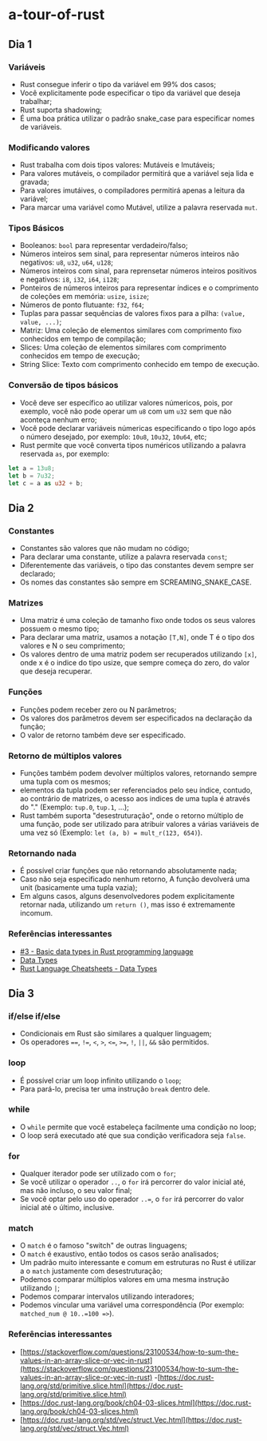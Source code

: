 # a-tour-of-rust

## Dia 1

### Variáveis

* Rust consegue inferir o tipo da variável em 99% dos casos; 
* Você explicitamente pode especificar o tipo da variável que deseja trabalhar; 
* Rust suporta shadowing; 
* É uma boa prática utilizar o padrão snake_case para especificar nomes de variáveis.

### Modificando valores

* Rust trabalha com dois tipos valores: Mutáveis e Imutáveis; 
* Para valores mutáveis, o compilador permitirá que a variável seja lida e gravada; 
* Para valores imutáives, o compiladores permitirá apenas a leitura da variável; 
* Para marcar uma variável como Mutável, utilize a palavra reservada `mut`.

### Tipos Básicos

* Booleanos: `bool` para representar verdadeiro/falso; 
* Números inteiros sem sinal, para representar números inteiros não negativos: `u8`,   `u32`,   `u64`,   `u128`; 
* Números inteiros com sinal, para reprensetar números inteiros positivos e negativos: `i8`,   `i32`,   `i64`,   `i128`; 
* Ponteiros de números inteiros para representar índices e o comprimento de coleções em memória: `usize`,   `isize`; 
* Números de ponto flutuante: `f32`,   `f64`; 
* Tuplas para passar sequências de valores fixos para a pilha: `(value, value, ...)`; 
* Matriz: Uma coleção de elementos similares com comprimento fixo conhecidos em tempo de compilação; 
* Slices: Uma coleção de elementos similares com comprimento conhecidos em tempo de execução; 
* String Slice: Texto com comprimento conhecido em tempo de execução.

### Conversão de tipos básicos

* Você deve ser específico ao utilizar valores númericos, pois, por exemplo, você não pode operar um `u8` com um `u32` sem que não aconteça nenhum erro; 
* Você pode declarar variáveis númericas especificando o tipo logo após o número desejado, por exemplo: `10u8`,   `10u32`,   `10u64`, etc; 
* Rust permite que você converta tipos numéricos utilizando a palavra reservada `as`, por exemplo: 

``` rust
let a = 13u8;
let b = 7u32;
let c = a as u32 + b;
```

## Dia 2

### Constantes

* Constantes são valores que não mudam no código; 
* Para declarar uma constante, utilize a palavra reservada `const`; 
* Diferentemente das variáveis, o tipo das constantes devem sempre ser declarado; 
* Os nomes das constantes são sempre em SCREAMING_SNAKE_CASE.

### Matrizes

* Uma matriz é uma coleção de tamanho fixo onde todos os seus valores possuem o mesmo tipo; 
* Para declarar uma matriz, usamos a notação `[T,N]`, onde T é o tipo dos valores e N o seu comprimento; 
* Os valores dentro de uma matriz podem ser recuperados utilizando `[x]`, onde x é o indice do tipo usize, que sempre começa do zero, do valor que deseja recuperar.

### Funções

* Funções podem receber zero ou N parâmetros; 
* Os valores dos parâmetros devem ser especificados na declaração da função; 
* O valor de retorno também deve ser especificado.

### Retorno de múltiplos valores

* Funções também podem devolver múltiplos valores, retornando sempre uma tupla com os mesmos; 
* elementos da tupla podem ser referenciados pelo seu índice, contudo, ao contrário de matrizes, o acesso aos indices de uma tupla é através do "." (Exemplo: `tup.0`,   `tup.1`, ...); 
* Rust também suporta "desestruturação", onde o retorno múltiplo de uma função, pode ser utilizado para atribuir valores a várias variáveis de uma vez só (Exemplo: `let (a, b) = mult_r(123, 654)`).

### Retornando nada

* É possível criar funções que não retornando absolutamente nada; 
* Caso não seja especificado nenhum retorno, A função devolverá uma unit (basicamente uma tupla vazia); 
* Em alguns casos, alguns desenvolvedores podem explicitamente retornar nada, utilizando um `return ()`, mas isso é extremamente incomum.

### Referências interessantes

* [#3 - Basic data types in Rust programming language](https://www.youtube.com/watch?v=n5TRBkbystY)
* [Data Types](https://doc.rust-lang.org/1.30.0/book/2018-edition/ch03-02-data-types.html)
* [Rust Language Cheatsheets - Data Types](https://cheats.rs/#basic-types)

## Dia 3

### if/else if/else

- Condicionais em Rust são similares a qualquer linguagem;
- Os operadores `==`, `!=`, `<`, `>`, `<=`, `>=`, `!`, `||`, `&&` são permitidos.

### loop

- É possível criar um loop infinito utilizando o `loop`;
- Para pará-lo, precisa ter uma instrução `break` dentro dele.

### while

- O `while` permite que você estabeleça facilmente uma condição no loop;
- O loop será executado até que sua condição verificadora seja `false`.

### for

- Qualquer iterador pode ser utilizado com o `for`;
- Se você utilizar o operador `..`, o `for` irá percorrer do valor inicial até, mas não incluso, o seu valor final;
- Se você optar pelo uso do operador `..=`, o `for` irá percorrer do valor inicial até o último, inclusive.

### match

- O `match` é o famoso "switch" de outras linguagens;
- O `match` é exaustivo, então todos os casos serão analisados;
- Um padrão muito interessante e comum em estruturas no Rust é utilizar a o `match` justamente com desestruturação;
- Podemos comparar múltiplos valores em uma mesma instrução utilizando `|`;
- Podemos comparar intervalos utilizando interadores;
- Podemos vincular uma variável uma correspondência (Por exemplo: `matched_num @ 10..=100 =>`).

### Referências interessantes

- [https://stackoverflow.com/questions/23100534/how-to-sum-the-values-in-an-array-slice-or-vec-in-rust](https://stackoverflow.com/questions/23100534/how-to-sum-the-values-in-an-array-slice-or-vec-in-rust)
-[https://doc.rust-lang.org/std/primitive.slice.html](https://doc.rust-lang.org/std/primitive.slice.html)
- [https://doc.rust-lang.org/book/ch04-03-slices.html](https://doc.rust-lang.org/book/ch04-03-slices.html)
- [https://doc.rust-lang.org/std/vec/struct.Vec.html](https://doc.rust-lang.org/std/vec/struct.Vec.html)